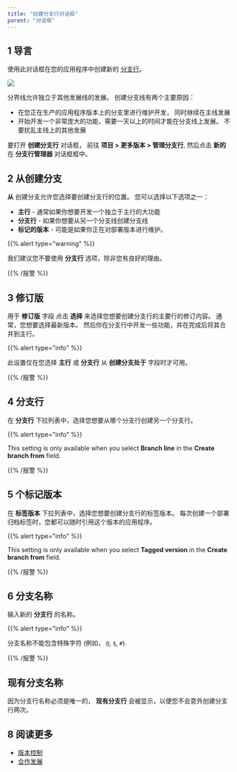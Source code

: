 ```yaml
---
title: "创建分支行对话框"
parent: "对话框"
---
```


## 1 导言

使用此对话框在您的应用程序中创建新的 [分支行](version-control)。

![](attachments/create-branch-line-dialog/create-branch-line-dialog.png)

分界线允许独立于其他发展线的发展。 创建分支线有两个主要原因：

* 在您正在生产的应用程序版本上的分支里进行维护开发， 同时继续在主线发展
* 开始开发一个非常庞大的功能，需要一天以上的时间才能在分支线上发展。 不要扰乱主线上的其他发展

要打开 **创建分支行** 对话框， 前往 **项目 > 更多版本 > 管理分支行**, 然后点击 **新的** 在 **分支行管理器** 对话框框中。

## 2 从创建分支

**从** 创建分支允许您选择要创建分支行的位置。  您可以选择以下选项之一：

* **主行** - 通常如果你想要开发一个独立于主行的大功能
* **分支行** - 如果你想要从另一个分支线创建分支线
* **标记的版本** - 可能是如果你正在对部署版本进行维护。

{{% alert type="warning" %}}

我们建议您不要使用 **分支行** 选项，除非您有良好的理由。

{{% /报警 %}}

## 3 修订版

用于 **修订版** 字段 点击 **选择** 来选择您想要创建分支行的主要行的修订内容。 通常，您想要选择最新版本。 然后你在分支行中开发一些功能，并在完成后将其合并到主行。

{{% alert type="info" %}}

此设置仅在您选择 **主行** 或 **分支行** 从 **创建分支处于** 字段时才可用。

{{% /报警 %}}

## 4 分支行

在 **分支行** 下拉列表中，选择您想要从哪个分支行创建另一个分支行。

{{% alert type="info" %}}

This setting is only available when you select **Branch line** in the **Create branch from** field.

{{% /报警 %}}

## 5 个标记版本

在 **标签版本** 下拉列表中，选择您想要创建分支行的标签版本。 每次创建一个部署归档标签时，您都可以随时引用这个版本的应用程序。

{{% alert type="info" %}}

This setting is only available when you select **Tagged version** in the **Create branch from** field.

{{% /报警 %}}

## 6 分支名称

输入新的 **分支行** 的名称。

{{% alert type="info" %}}

分支名称不能包含特殊字符 (例如， `@`, `$`, `#`).

{{% /报警 %}}

## 现有分支名称

因为分支行名称必须是唯一的， **现有分支行** 会被显示，以便您不会意外创建分支行两次。

## 8 阅读更多

* [版本控制](version-control)
* [合作发展](collaborative-development)
